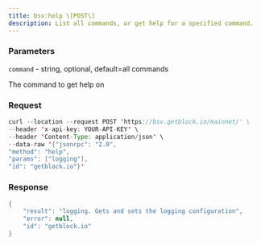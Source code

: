 ```yaml
---
title: bsv:help \[POST\]
description: List all commands, or get help for a specified command.
---
```


### Parameters


`command` - string, optional, default=all commands

The command to get help on

### Request

``` java
curl --location --request POST 'https://bsv.getblock.io/mainnet/' \ 
--header 'x-api-key: YOUR-API-KEY' \ 
--header 'Content-Type: application/json' \
--data-raw '{"jsonrpc": "2.0",
"method": "help",
"params": ["logging"],
"id": "getblock.io"}'
```

###  Response

``` java
{
    "result": "logging. Gets and sets the logging configuration",
    "error": null,
    "id": "getblock.io"
}
```

